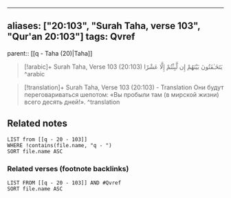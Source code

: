 
---
aliases: ["20:103", "Surah Taha, verse 103", "Qur'an 20:103"]
tags: Qvref
---

parent:: [[q - Taha (20)|Taha]]

> [!arabic]+ Surah Taha, Verse 103 (20:103)
> <span class="quran-arabic">يَتَخَـٰفَتُونَ بَيْنَهُمْ إِن لَّبِثْتُمْ إِلَّا عَشْرًا</span>
^arabic

> [!translation]+ Surah Taha, Verse 103 (20:103) - Translation
> Они будут переговариваться шепотом: «Вы пробыли там (в мирской жизни) всего десять дней!».
^translation



## Related notes
```dataview
LIST from [[q - 20 - 103]]
WHERE !contains(file.name, "q - ")
SORT file.name ASC
```

### Related verses (footnote backlinks)
```dataview
LIST FROM [[q - 20 - 103]] AND #Qvref
SORT file.name ASC
```

